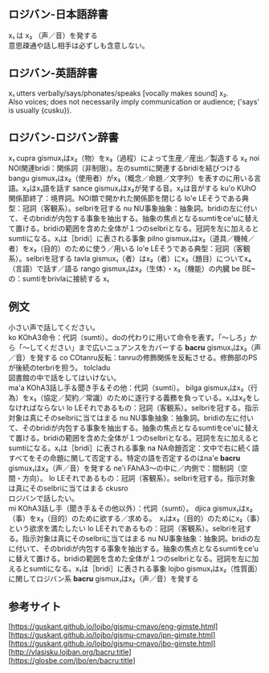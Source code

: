 ## ロジバン-日本語辞書
x₁ は x₂ （声／音）を発する  
意思疎通や話し相手は必ずしも含意しない。

## ロジバン-英語辞書
x₁ utters verbally/says/phonates/speaks [vocally makes sound] x₂.  
Also voices; does not necessarily imply communication or audience; ('says' is usually {cusku}).

## ロジバン-ロジバン辞書
<body>
    x₁ <span>
        <span class="text">cupra</span>
        <span class="tips"><span class="kind">gismu</span>x₁はx₂（物）をx₃（過程）によって生産／産出／製造する</span>
    </span>
    x₂ <span>
        <span class="text">noi</span>
        <span class="tips"><span class="kind">NOI</span>関連bridi：関係詞（非制限）。左のsumtiに関連するbridiを結びつける</span>
    </span>
    <span>
        <span class="text">bangu</span>
        <span class="tips"><span class="kind">gismu</span>x₁はx₂（使用者）がx₃（概念／命題／文字列）を表すのに用いる言語。x₂はx₁語を話す</span>
    </span>
    <span>
        <span class="text">sance</span>
        <span class="tips"><span class="kind">gismu</span>x₁はx₂が発する音。x₂は音がする</span>
    </span>
    <span>
        <span class="text">ku'o</span>
        <span class="tips"><span class="kind">KUhO</span>関係節終了：境界詞。NOI類で開かれた関係節を閉じる</span>
    </span>
    <span>
        <span class="text">lo'e</span>
        <span class="tips"><span class="kind">LE</span>そうである典型：冠詞（客観系）。selbriを冠する</span>
    </span>
    <span>
        <span class="text">nu</span>
        <span class="tips"><span class="kind">NU</span>事象抽象：抽象詞。bridiの左に付いて、そのbridiが内包する事象を抽出する。抽象の焦点となるsumtiをce'uに替えて置ける。bridiの範囲を含めた全体が１つのselbriとなる。冠詞を左に加えるとsumtiになる。x₁は［bridi］に表される事象</span>
    </span>
    <span>
        <span class="text">pilno</span>
        <span class="tips"><span class="kind">gismu</span>x₁はx₂（道具／機械／者）をx₃（目的）のために使う／用いる</span>
    </span>
    <span>
        <span class="text">lo'e</span>
        <span class="tips"><span class="kind">LE</span>そうである典型：冠詞（客観系）。selbriを冠する</span>
    </span>
    <span>
        <span class="text">tavla</span>
        <span class="tips"><span class="kind">gismu</span>x₁（者）はx₂（者）にx₃（題目）についてx₄（言語）で話す／語る</span>
    </span>
    <span>
        <span class="text">rango</span>
        <span class="tips"><span class="kind">gismu</span>x₁はx₂（生体）・x₃（機能）の内臓</span>
    </span>
    <span>
        <span class="text">be</span>
        <span class="tips"><span class="kind">BE</span>~の：sumtiをbrivlaに接続する</span>
    </span>
    x₁
</body>

## 例文

<body>
    <div>
        <span class="icon-kou"></span>
        <span class="balloon-kou">小さい声で話してください。
            <br>
        </span>
    </div>
    <div>
        <span class="icon-ochappa"></span>
        <span class="balloon-ochappa"> 
            <span>
                <span class="text">ko</span>
                <span class="tips"><span class="kind">KOhA3</span>命令：代詞（sumti）。doの代わりに用いて命令を表す。「～しろ」から「～してください」まで広いニュアンスをカバーする</span>
            </span>
            <span>
                <b class="text">bacru</b>
                <span class="tips"><span class="kind">gismu</span>x₁はx₂（声／音）を発する</span>
            </span>
            <span>
                <span class="text">co</span>
                <span class="tips"><span class="kind">CO</span>tanru反転：tanruの修飾関係を反転させる。修飾部のPSが後続のterbriを担う。</span>
            </span>
            tolcladu <span>
            </span>
        </span>
    </div>
    <div>
        <span class="icon-kou"></span>
        <span class="balloon-kou">図書館の中で話をしてはいけない。
            <br>
        </span>
    </div>
    <div>
        <span class="icon-ochappa"></span>
        <span class="balloon-ochappa"> 
            <span>
                <span class="text">ma'a</span>
                <span class="tips"><span class="kind">KOhA3</span>話し手＆聞き手＆その他：代詞（sumti）。</span>
            </span>
            <span>
                <span class="text">bilga</span>
                <span class="tips"><span class="kind">gismu</span>x₁はx₂（行為）をx₃（協定／契約／常識）のために遂行する義務を負っている。x₁はx₂をしなければならない</span>
            </span>
            <span>
                <span class="text">lo</span>
                <span class="tips"><span class="kind">LE</span>それであるもの：冠詞（客観系）。selbriを冠する。指示対象は真にそのselbriに当てはまる</span>
            </span>
            <span>
                <span class="text">nu</span>
                <span class="tips"><span class="kind">NU</span>事象抽象：抽象詞。bridiの左に付いて、そのbridiが内包する事象を抽出する。抽象の焦点となるsumtiをce'uに替えて置ける。bridiの範囲を含めた全体が１つのselbriとなる。冠詞を左に加えるとsumtiになる。x₁は［bridi］に表される事象</span>
            </span>
            <span>
                <span class="text">na</span>
                <span class="tips"><span class="kind">NA</span>命題否定：文中で右に続く語すべてをその命題に関して否定する。特定の語を否定するのはna'e</span>
            </span>
            <span>
                <b class="text">bacru</b>
                <span class="tips"><span class="kind">gismu</span>x₁はx₂（声／音）を発する</span>
            </span>
            <span>
                <span class="text">ne'i</span>
                <span class="tips"><span class="kind">FAhA3</span>～の中に／内側で：間制詞（空間・方向）。</span>
            </span>
            <span>
                <span class="text">lo</span>
                <span class="tips"><span class="kind">LE</span>それであるもの：冠詞（客観系）。selbriを冠する。指示対象は真にそのselbriに当てはまる</span>
            </span>
            ckusro <span>
        </span>
    </div>
    <div>
        <span class="icon-kou"></span>
        <span class="balloon-kou">ロジバンで話したい。
            <br>
        </span>
    </div>
    <div>
        <span class="icon-ochappa"></span>
        <span class="balloon-ochappa">
            <span>
                <span class="text">mi</span>
                <span class="tips"><span class="kind">KOhA3</span>話し手（聞き手＆その他以外）：代詞（sumti）。</span>
            </span>
            <span>
                <span class="text">djica</span>
                <span class="tips"><span class="kind">gismu</span>x₁はx₂（事）をx₃（目的）のために欲する／求める。　x₁はx₃（目的）のためにx₂（事）という欲求を満たしたい</span>
            </span>
            <span>
                <span class="text">lo</span>
                <span class="tips"><span class="kind">LE</span>それであるもの：冠詞（客観系）。selbriを冠する。指示対象は真にそのselbriに当てはまる</span>
            </span>
            <span>
                <span class="text">nu</span>
                <span class="tips"><span class="kind">NU</span>事象抽象：抽象詞。bridiの左に付いて、そのbridiが内包する事象を抽出する。抽象の焦点となるsumtiをce'uに替えて置ける。bridiの範囲を含めた全体が１つのselbriとなる。冠詞を左に加えるとsumtiになる。x₁は［bridi］に表される事象</span>
            </span>
            <span>
                <span class="text">lojbo</span>
                <span class="tips"><span class="kind">gismu</span>x₁はx₂（性質面）に関してロジバン系</span>
            </span>
            <span>
                <b class="text">bacru</b>
                <span class="tips"><span class="kind">gismu</span>x₁はx₂（声／音）を発する</span>
            </span>
        </span>
    </div>
</body>

## 参考サイト

[https://guskant.github.io/lojbo/gismu-cmavo/eng-gimste.html]  
[https://guskant.github.io/lojbo/gismu-cmavo/jpn-gimste.html]  
[https://guskant.github.io/lojbo/gismu-cmavo/jbo-gimste.html]  
[http://vlasisku.lojban.org/bacru:title]  
[https://glosbe.com/jbo/en/bacru:title]
